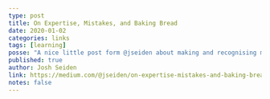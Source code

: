 ```yaml
---
type: post
title: On Expertise, Mistakes, and Baking Bread
date: 2020-01-02
categories: links
tags: [learning]
posse: "A nice little post form @jseiden about making and recognising mistakes, leaning and bread making."
published: true
author: Josh Seiden
link: https://medium.com/@jseiden/on-expertise-mistakes-and-baking-bread-95a850e41244
notes: false
---
```

